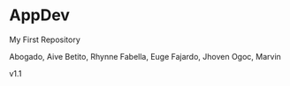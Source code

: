 # AppDev
My First Repository

Abogado, Aive
Betito, Rhynne
Fabella, Euge
Fajardo, Jhoven
Ogoc, Marvin

v1.1
